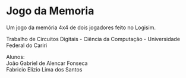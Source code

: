 <h1>Jogo da Memoria</h1>

Um jogo da memória 4x4 de dois jogadores feito no Logisim.

Trabalho de Circuitos Digitais - Ciência da Computação - Universidade Federal do Cariri

Alunos: <br>
João Gabriel de Alencar Fonseca <br>
Fabricio Elizio Lima dos Santos 

